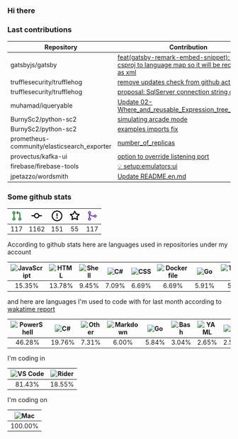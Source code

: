 ### Hi there

### Last contributions

| Repository                                  | Contribution                                                                                                                                     |
| ------------------------------------------- | ------------------------------------------------------------------------------------------------------------------------------------------------ |
| gatsbyjs/gatsby                             | [feat(gatsby-remark-embed-snippet): added csproj to language map so it will be recognized as xml](https://github.com/gatsbyjs/gatsby/pull/36919) |
| trufflesecurity/trufflehog                  | [remove updates check from github action](https://github.com/trufflesecurity/trufflehog/pull/883)                                                |
| trufflesecurity/trufflehog                  | [proposal: SqlServer connection string detector](https://github.com/trufflesecurity/trufflehog/pull/867)                                         |
| muhamad/iqueryable                          | [Update 02-Where_and_reusable_Expression_tree_visitor.md](https://github.com/muhamad/iqueryable/pull/1)                                          |
| BurnySc2/python-sc2                         | [simulating arcade mode](https://github.com/BurnySc2/python-sc2/pull/118)                                                                        |
| BurnySc2/python-sc2                         | [examples imports fix](https://github.com/BurnySc2/python-sc2/pull/116)                                                                          |
| prometheus-community/elasticsearch_exporter | [number_of_replicas](https://github.com/prometheus-community/elasticsearch_exporter/pull/483)                                                    |
| provectus/kafka-ui                          | [option to override listening port](https://github.com/provectus/kafka-ui/pull/604)                                                              |
| firebase/firebase-tools                     | [💡 setup:emulators:ui](https://github.com/firebase/firebase-tools/pull/3152)                                                                    |
| jpetazzo/wordsmith                          | [Update README.en.md](https://github.com/jpetazzo/wordsmith/pull/4)                                                                              |

### Some github stats

| <img src="assets/icons/pullrequest.svg" width="24" height="24" alt="requests" title="requests" /> | <img src="assets/icons/commit.svg" width="24" height="24" alt="commits" title="commits" /> | <img src="assets/icons/issue.svg" width="24" height="24" alt="issues" title="issues" /> | <img src="assets/icons/star.svg" width="24" height="24" alt="stars" title="stars" /> | <img src="assets/icons/merge.svg" width="24" height="24" alt="contributions" title="contributions" /> |
| :-----------------------------------------------------------------------------------------------: | :----------------------------------------------------------------------------------------: | :-------------------------------------------------------------------------------------: | :----------------------------------------------------------------------------------: | :---------------------------------------------------------------------------------------------------: |
|                                                117                                                |                                            1162                                            |                                           151                                           |                                          55                                          |                                                  117                                                  |

According to github stats here are languages used in repositories under my account

| <img src="https://upload.wikimedia.org/wikipedia/commons/9/99/Unofficial_JavaScript_logo_2.svg" width="24" height="24" alt="JavaScript" title="JavaScript" /> | <img src="https://upload.wikimedia.org/wikipedia/commons/6/61/HTML5_logo_and_wordmark.svg" width="24" height="24" alt="HTML" title="HTML" /> | <img src="https://www.svgrepo.com/show/149905/txt-file-symbol.svg" width="24" height="24" alt="Shell" title="Shell" /> | <img src="https://upload.wikimedia.org/wikipedia/commons/a/a3/.NET_Logo.svg" width="24" height="24" alt="C#" title="C#" /> | <img src="https://cdn1.iconfinder.com/data/icons/logotypes/32/badge-css-3-256.png" width="24" height="24" alt="CSS" title="CSS" /> | <img src="https://www.svgrepo.com/show/149905/txt-file-symbol.svg" width="24" height="24" alt="Dockerfile" title="Dockerfile" /> | <img src="https://upload.wikimedia.org/wikipedia/commons/0/05/Go_Logo_Blue.svg" width="24" height="24" alt="Go" title="Go" /> | <img src="https://upload.wikimedia.org/wikipedia/commons/4/4c/Typescript_logo_2020.svg" width="24" height="24" alt="TypeScript" title="TypeScript" /> | <img src="https://upload.wikimedia.org/wikipedia/commons/2/27/PHP-logo.svg" width="24" height="24" alt="PHP" title="PHP" /> | <img src="https://upload.wikimedia.org/wikipedia/commons/c/c3/Python-logo-notext.svg" width="24" height="24" alt="Python" title="Python" /> |
| :-----------------------------------------------------------------------------------------------------------------------------------------------------------: | :------------------------------------------------------------------------------------------------------------------------------------------: | :--------------------------------------------------------------------------------------------------------------------: | :------------------------------------------------------------------------------------------------------------------------: | :--------------------------------------------------------------------------------------------------------------------------------: | :------------------------------------------------------------------------------------------------------------------------------: | :---------------------------------------------------------------------------------------------------------------------------: | :---------------------------------------------------------------------------------------------------------------------------------------------------: | :-------------------------------------------------------------------------------------------------------------------------: | :-----------------------------------------------------------------------------------------------------------------------------------------: |
|                                                                             15.35%                                                                            |                                                                    13.78%                                                                    |                                                          9.45%                                                         |                                                            7.09%                                                           |                                                                6.69%                                                               |                                                               6.69%                                                              |                                                             5.91%                                                             |                                                                         5.12%                                                                         |                                                            4.33%                                                            |                                                                    3.94%                                                                    |

and here are languages I'm used to code with for last month according to [wakatime report](https://wakatime.com/@mac)

| <img src="https://www.svgrepo.com/show/149905/txt-file-symbol.svg" width="24" height="24" alt="PowerShell" title="PowerShell" /> | <img src="https://upload.wikimedia.org/wikipedia/commons/a/a3/.NET_Logo.svg" width="24" height="24" alt="C#" title="C#" /> | <img src="https://www.svgrepo.com/show/149905/txt-file-symbol.svg" width="24" height="24" alt="Other" title="Other" /> | <img src="https://upload.wikimedia.org/wikipedia/commons/4/48/Markdown-mark.svg" width="24" height="24" alt="Markdown" title="Markdown" /> | <img src="https://upload.wikimedia.org/wikipedia/commons/0/05/Go_Logo_Blue.svg" width="24" height="24" alt="Go" title="Go" /> | <img src="https://upload.wikimedia.org/wikipedia/commons/4/4b/Bash_Logo_Colored.svg" width="24" height="24" alt="Bash" title="Bash" /> | <img src="https://upload.wikimedia.org/wikipedia/commons/6/63/YAML_logo_in_SVG_format.svg" width="24" height="24" alt="YAML" title="YAML" /> | <img src="https://symbols.getvecta.com/stencil_28/61_sql-database-generic.a9f12e2a30.svg" width="24" height="24" alt="SQL" title="SQL" /> | <img src="https://www.svgrepo.com/show/149905/txt-file-symbol.svg" width="24" height="24" alt="Docker" title="Docker" /> | <img src="https://upload.wikimedia.org/wikipedia/commons/4/4c/Typescript_logo_2020.svg" width="24" height="24" alt="TypeScript" title="TypeScript" /> |
| :------------------------------------------------------------------------------------------------------------------------------: | :------------------------------------------------------------------------------------------------------------------------: | :--------------------------------------------------------------------------------------------------------------------: | :----------------------------------------------------------------------------------------------------------------------------------------: | :---------------------------------------------------------------------------------------------------------------------------: | :------------------------------------------------------------------------------------------------------------------------------------: | :------------------------------------------------------------------------------------------------------------------------------------------: | :---------------------------------------------------------------------------------------------------------------------------------------: | :----------------------------------------------------------------------------------------------------------------------: | :---------------------------------------------------------------------------------------------------------------------------------------------------: |
|                                                              46.28%                                                              |                                                           19.76%                                                           |                                                          7.31%                                                         |                                                                    6.00%                                                                   |                                                             5.84%                                                             |                                                                  3.04%                                                                 |                                                                     2.65%                                                                    |                                                                   2.55%                                                                   |                                                           1.74%                                                          |                                                                         1.40%                                                                         |

I'm coding in

| <img src="https://upload.wikimedia.org/wikipedia/commons/9/9a/Visual_Studio_Code_1.35_icon.svg" width="24" height="24" alt="VS Code" title="VS Code" /> | <img src="https://resources.jetbrains.com/storage/products/company/brand/logos/Rider_icon.svg" width="24" height="24" alt="Rider" title="Rider" /> |
| :-----------------------------------------------------------------------------------------------------------------------------------------------------: | :------------------------------------------------------------------------------------------------------------------------------------------------: |
|                                                                          81.43%                                                                         |                                                                       18.55%                                                                       |

I'm coding on

| <img src="https://upload.wikimedia.org/wikipedia/commons/f/fa/Apple_logo_black.svg" width="24" height="24" alt="Mac" title="Mac" /> |
| :---------------------------------------------------------------------------------------------------------------------------------: |
|                                                               100.00%                                                               |
